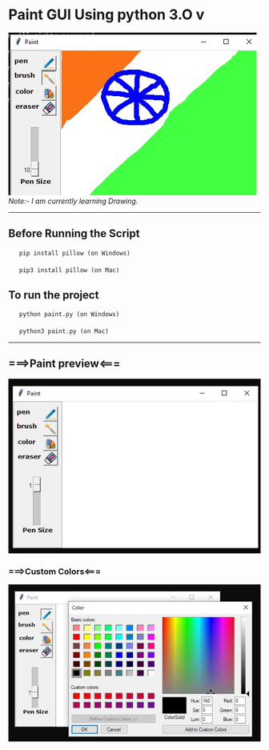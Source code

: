 # Paint GUI Using python 3.O v
![Paint 1](sample.jpg?raw=true "Python paint 1")
<br/>
<i>Note:- I am currently learning Drawing.</i>
****
## Before Running the Script
```python
   pip install pillow (on Windows)

   pip3 install pillow (on Mac)
```
## To run the project
```python
   python paint.py (on Windows)

   python3 paint.py (on Mac)
```
***
## ===><b>Paint preview</b><===
![Paint 1](pic1.jpg?raw=true "Python paint")
###  ===><b>Custom Colors</b><===
![Paint 2](pic2.jpg?raw=true "Python paint app")

